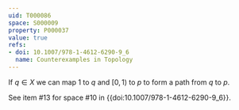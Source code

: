 ```yaml
---
uid: T000086
space: S000009
property: P000037
value: true
refs:
- doi: 10.1007/978-1-4612-6290-9_6
  name: Counterexamples in Topology
---
```


If $q \in X$ we can map $1$ to $q$ and $[0,1)$ to $p$ to form a path from $q$ to $p$.

See item #13 for space #10 in {{doi:10.1007/978-1-4612-6290-9_6}}.
